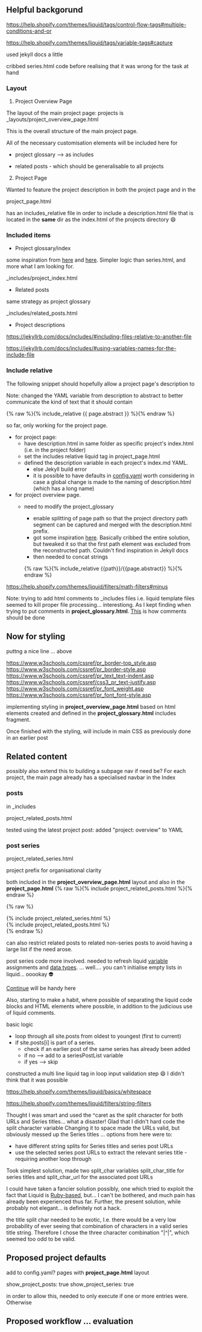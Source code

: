 
## Helpful backgorund



https://help.shopify.com/themes/liquid/tags/control-flow-tags#multiple-conditions-and-or

https://help.shopify.com/themes/liquid/tags/variable-tags#capture

used jekyll docs a little

cribbed series.html code before realising that it was wrong for the task at hand

### Layout

1. Project Overview Page

The layout of the main project page: projects is
_layouts/project_overview_page.html

This is the overall structure of the main project page.

All of the necessary customisation elements will be included here for

* project glossary --> as includes

* related posts - which should be generalisable to all projects

2. Project Page

Wanted to feature the project description in both the project page and in the 

project_page.html

has an includes_relative file in order to include a description.html file that is located in the **same** dir as the index.html of the projects directory :smile:




### Included items

* Project glossary/index

some inspiration from [here](http://stackoverflow.com/questions/25506491/jekyll-loop-pages-by-parent-directory) and [here](http://stackoverflow.com/questions/9110803/make-custom-page-based-loop-in-jekyll#16057087). Simpler logic than series.html, and more what I am looking for.

_includes/project_index.html

* Related posts

same strategy as project glossary

_includes/related_posts.html

* Project descriptions

https://jekyllrb.com/docs/includes/#including-files-relative-to-another-file

https://jekyllrb.com/docs/includes/#using-variables-names-for-the-include-file


### Include relative

The following snippet should hopefully allow a project page's description to 

Note: changed the YAML variable from description to abstract to better communicate the kind of text that it should contain

{% raw %}{% include_relative {{ page.abstract }} %}{% endraw %}

so far, only working for the project page.

* for project page:
    * have description.html in same folder as specific project's index.html (i.e. in the project folder)
    * set the includes relative liquid tag in project_page.html
    * defined the description variable in each project's index.md YAML. 
        * else Jekyll build error
        * it is possible to have defaults in [config.yaml](http://jekyllrb.com/docs/configuration/#front-matter-defaults) worth considering in case a global change is made to the naming of description.html (which has a long name)
* for project overview page.
    * need to modify the project_glossary 
        * enable splitting of page path so that the project directory path segment can be captured and merged with the description.html prefix.
        * got some inspiration [here](http://stackoverflow.com/questions/27433649/reuse-file-path-in-jekyll). Basically cribbed the entire solution, but tweaked it so that the first path element was excluded from the reconstructed path. Couldn't find inspiration in Jekyll docs
        * then needed to concat strings
        
        {% raw %}{% include_relative {{path}}/{{page.abstract}} %}{% endraw %}

https://help.shopify.com/themes/liquid/filters/math-filters#minus


Note: trying to add html comments to _includes files i.e. liquid template files seemed to kill proper file processing... interestiong. As I kept finding when trying to put comments in **project_glossary.html**. [This](http://stackoverflow.com/questions/27007323/how-do-you-comment-out-in-liquid) is how comments should be done


## Now for styling

puttng a nice line ... above

https://www.w3schools.com/cssref/pr_border-top_style.asp
https://www.w3schools.com/cssref/pr_border-style.asp
https://www.w3schools.com/cssref/pr_text_text-indent.asp 
https://www.w3schools.com/cssref/css3_pr_text-justify.asp
https://www.w3schools.com/cssref/pr_font_weight.asp
https://www.w3schools.com/cssref/pr_font_font-style.asp

implementing styling in **project_overview_page.html** based on html elements created and defined in the **project_glossary.html** includes fragment.

Once finished with the styling, will include in main CSS as previously done in an earlier post

## Related content

possibly also extend this to building a subpage nav if need be? For each project, the main page already has a specialised navbar in the Index

### posts

in _includes

project_related_posts.html

tested using the latest project post: added "project: overview" to YAML

### post series

project_related_series.html

project prefix for organisational clarity 

both included in the **project_overview_page.html** layout and also in the **project_page.html**
{% raw %}{% include project_related_posts.html %}{% endraw %}

{% raw %}
  <div id="related_series">{% include project_related_series.html %}</div>
  <div id="related_posts">{% include project_related_posts.html %}</div>
{% endraw %}

can also restrict related posts to related non-series posts to avoid having a large list if the need arose.

post series code more involved. needed to refresh liquid [variable](https://help.shopify.com/themes/liquid/tags/variable-tags) assignments and [data types](https://help.shopify.com/themes/liquid/basics/types). ... well.... you can't initialise empty lists in liquid... ooookay :alien:

[Continue](https://help.shopify.com/themes/liquid/tags/iteration-tags#continue) will be handy here

Also, starting to make a habit, where possible of separating the liquid code blocks and HTML elements where possible, in addition to the judicious use of liquid comments.



basic logic

* loop through all site.posts from oldest to youngest (first to current)
* if site.posts[i] is part of a series.
    * check if an earlier post of the same series has already been added
    * if no --> add to a seriesPostList variable
    * if yes --> skip
    
constructed a multi line liquid tag in loop input validation step :smile: 
I didn't think that it was possible

https://help.shopify.com/themes/liquid/basics/whitespace

https://help.shopify.com/themes/liquid/filters/string-filters

Thought I was smart and used the ^caret as the split character for both URLs and Series titles... what a disaster! Glad that I didn't hard code the split character variable
Changing it to space made the URLs valid, but obviously messed up the Series titles
... options from here were to:

* have different string splits for Series titles and series post URLs
* use the selected series post URLs to extract the relevant series title - requiring another loop through 

Took simplest solution, made two split_char variables split_char_title for series titles
and split_char_url for the associated post URLs

I could have taken a fancier solution possibly, one which tried to exploit the fact that Liquid is [Ruby-based](http://stackoverflow.com/a/13660352), but... I can't be bothered, and much pain has already been experienced thus far. Further, the present solution, while probably not elegant... is definitely not a hack.

the title split char needed to be exotic, I.e. there would be a very low probability of ever seeing that combination of characters in a valid series title string. Therefore I chose the three character combination "|^|", which seemed too odd to be valid.



## Proposed project defaults

add to config.yaml?
pages with **project_page.html** layout

show_project_posts: true
show_project_series: true

in order to allow this, needed to only execute if one or more entries were.
Otherwise 

## Proposed workflow ... evaluation
